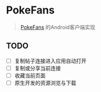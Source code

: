 # PokeFans 
> [PokeFans](https://www.pokefans.cn/) 的Android客户端实现

## TODO
- [ ] 复制帖子连接进入应用自动打开
- [ ] 复制或分享当前连接
- [ ] 收藏当前页面
- [ ] 原生开发的资源浏览与下载